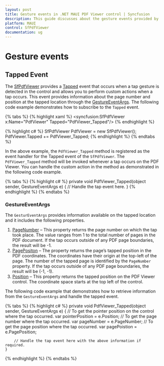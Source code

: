 ```yaml
---
layout: post
title: Gesture events in .NET MAUI PDF Viewer control | Syncfusion
description: This guide discusses about the gesture events provided by Syncfusion .NET MAUI PDF Viewer (SfPdfViewer) control.
platform: MAUI
control: SfPdfViewer
documentation: ug
---
```


# Gesture events

## Tapped Event

The [SfPdfViewer](https://help.syncfusion.com/cr/maui/Syncfusion.Maui.PdfViewer.SfPdfViewer.html) provides a [Tapped](https://help.syncfusion.com/cr/maui/Syncfusion.Maui.PdfViewer.SfPdfViewer.html#Syncfusion_Maui_PdfViewer_SfPdfViewer_Tapped) event that occurs when a tap gesture is detected in the control and allows you to perform custom actions when a tap occurs. This event provides information about the page number and position at the tapped location through the [GestureEventArgs](https://help.syncfusion.com/cr/maui/Syncfusion.Maui.PdfViewer.GestureEventArgs.html). 
The following code example demonstrates how to subscribe to the `Tapped` event.

{% tabs %}
{% highlight xaml %}
    <syncfusion:SfPdfViewer x:Name="PdfViewer" Tapped="PdfViewer_Tapped"/>
{% endhighlight %}

{% highlight c# %}
        SfPdfViewer PdfViewer = new SfPdfViewer();
        PdfViewer.Tapped += PdfViewer_Tapped;
{% endhighlight %}
{% endtabs %}

In the above example, the `PdfViewer_Tapped` method is registered as the event handler for the Tapped event of the `SfPdfViewer`. The `PdfViewer_Tapped` method will be invoked whenever a tap occurs on the PDF Viewer. You can handle the custom action in the method as demonstrated in the following code example.

{% tabs %}
{% highlight c# %}
    private void PdfViewer_Tapped(object sender, GestureEventArgs e)
    {
        // Handle the tap event here.
    }
{% endhighlight %}
{% endtabs %}

### GestureEventArgs

The `GesturEventArgs` provides information available on the tapped location and it includes the following properties.

1.	[PageNumber](https://help.syncfusion.com/cr/maui/Syncfusion.Maui.PdfViewer.GestureEventArgs.html#Syncfusion_Maui_PdfViewer_GestureEventArgs_PageNumber) – This property returns the page number on which the tap took place. The value ranges from 1 to the total number of pages in the PDF document. If the tap occurs outside of any PDF page boundaries, the result will be -1.
2.	[PagePositon](https://help.syncfusion.com/cr/maui/Syncfusion.Maui.PdfViewer.GestureEventArgs.html#Syncfusion_Maui_PdfViewer_GestureEventArgs_PagePosition) – The property returns the page’s tapped position in the PDF coordinates. The coordinates have their origin at the top-left of the page. The number of the tapped page is identified by the `PageNumber` property. If the tap occurs outside of any PDF page boundaries, the result will be (-1, -1).
3.	[Position](https://help.syncfusion.com/cr/maui/Syncfusion.Maui.PdfViewer.GestureEventArgs.html#Syncfusion_Maui_PdfViewer_GestureEventArgs_Position) – This property returns the tapped position on the PDF Viewer control. The coordinate space starts at the top left of the control.

The following code example that demonstrates how to retrieve information from the `GestureEventArgs` and handle the tapped event.

{% tabs %}
{% highlight c# %}
    private void PdfViewer_Tapped(object sender, GestureEventArgs e)
    {
        // To get the pointer position on the control where the tap occurred.
        var pointerPosition = e.Position;
        // To get the page number where the tap occurred.
        var pageNumber = e.PageNumber;
        // To get the page position where the tap occurred.
        var pagePoistion = e.PagePosition;

        // Handle the tap event here with the above information if required.
    }
{% endhighlight %}
{% endtabs %}	